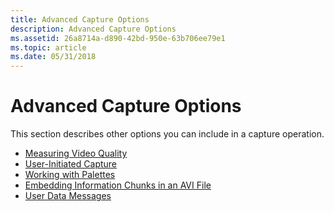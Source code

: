 ```yaml
---
title: Advanced Capture Options
description: Advanced Capture Options
ms.assetid: 26a8714a-d890-42bd-950e-63b706ee79e1
ms.topic: article
ms.date: 05/31/2018
---
```


# Advanced Capture Options

This section describes other options you can include in a capture operation.

-   [Measuring Video Quality](measuring-video-quality.md)
-   [User-Initiated Capture](user-initiated-capture.md)
-   [Working with Palettes](working-with-palettes.md)
-   [Embedding Information Chunks in an AVI File](embedding-information-chunks-in-an-avi-file.md)
-   [User Data Messages](user-data-messages.md)

 

 




